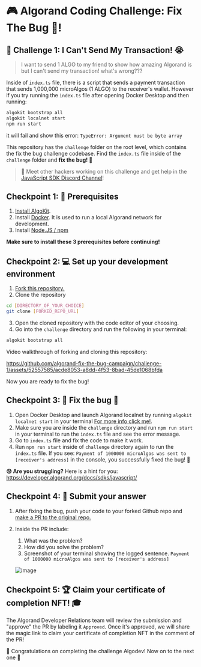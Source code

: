 # 🎮 Algorand Coding Challenge: Fix The Bug 🐞!

## 🚩 Challenge 1: I Can't Send My Transaction! 😭

> I want to send 1 ALGO to my friend to show how amazing Algorand is but I can't send my transaction! what's wrong???

Inside of `index.ts` file, there is a script that sends a payment transaction that sends 1,000,000 microAlgos (1 ALGO) to the receiver's wallet. However if you try running the `index.ts` file after opening Docker Desktop and then running:
```bash
algokit bootstrap all
algokit localnet start
npm run start
```
it will fail and show this error: `TypeError: Argument must be byte array`

This repository has the `challenge` folder on the root level, which contains the fix the bug challenge codebase.
Find the `index.ts` file inside of the `challenge` folder and **fix the bug! 🐞**

> 💬 Meet other hackers working on this challenge and get help in the [JavaScript SDK Discord Channel](https://discord.com/channels/491256308461207573/631209194967531559)!

## Checkpoint 1: 🧰 Prerequisites 

1. [Install AlgoKit](https://github.com/algorandfoundation/algokit-cli/tree/main?tab=readme-ov-file#install).
2. Install [Docker](https://www.docker.com/products/docker-desktop/). It is used to run a local Algorand network for development.
3. Install [Node.JS / npm](https://docs.npmjs.com/downloading-and-installing-node-js-and-npm) 

**Make sure to install these 3 prerequisites before continuing!**

## Checkpoint 2: 💻 Set up your development environment 

1. [Fork this repository.](https://docs.github.com/en/pull-requests/collaborating-with-pull-requests/working-with-forks/fork-a-repo)
2. Clone the repository
```bash
cd [DIRECTORY_OF_YOUR_CHOICE]
git clone [FORKED_REPO_URL]
```
3. Open the cloned repository with the code editor of your choosing.
4. Go into the `challenge` directory and run the following in your terminal:
```bash
algokit bootstrap all
```

Video walkthrough of forking and cloning this repository:

https://github.com/algorand-fix-the-bug-campaign/challenge-1/assets/52557585/acde8053-a8dd-4f53-8bad-45de1068bfda

Now you are ready to fix the bug!

## Checkpoint 3: 🐞 Fix the bug 🧐

1. Open Docker Desktop and launch Algorand localnet by running `algokit localnet start` in your terminal [For more info click me!](https://github.com/algorandfoundation/algokit-cli/blob/main/docs/features/localnet.md#creating--starting-the-localnet). 
2. Make sure you are inside the `challenge` directory and run `npm run start` in your terminal to run the `index.ts` file and see the error message.
3. Go to `index.ts` file and fix the code to make it work. 
4. Run `npm run start` inside of `challenge` directory again to run the `index.ts` file.
If you see: `Payment of 1000000 microAlgos was sent to [receiver's address]` in the console, you successfully fixed the bug! 👏

**😰 Are you struggling?**
Here is a hint for you: https://developer.algorand.org/docs/sdks/javascript/

## Checkpoint 4: 💯 Submit your answer 

1. After fixing the bug, push your code to your forked Github repo and [make a PR to the original repo.](https://docs.github.com/en/pull-requests/collaborating-with-pull-requests/proposing-changes-to-your-work-with-pull-requests/creating-a-pull-request-from-a-fork) 
2. Inside the PR include:
   1. What was the problem?
   2. How did you solve the problem?
   3. Screenshot of your terminal showing the logged sentence. `Payment of 1000000 microAlgos was sent to [receiver's address]`
  
   ![image](https://github.com/PsychCharge/challenge-1/assets/163745912/3c2fbe56-3671-4412-9349-467a63c99c48)


## Checkpoint 5: 🏆 Claim your certificate of completion NFT! 🎓

The Algorand Developer Relations team will review the submission and "approve" the PR by labeling it `Approved`. Once it's approved, we will share the magic link to claim your certificate of completion NFT in the comment of the PR! 

🎉 Congratulations on completing the challenge Algodev! Now on to the next one 💪
